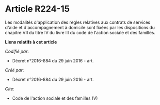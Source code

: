 # Article R224-15

Les modalités d'application des règles relatives aux contrats de services d'aide et d'accompagnement à domicile sont fixées
par les dispositions du chapitre VII du titre IV du livre III du code de l'action sociale et des familles.

**Liens relatifs à cet article**

_Codifié par_:

  - Décret n°2016-884 du 29 juin 2016 - art.

_Créé par_:

  - Décret n°2016-884 du 29 juin 2016 - art.

_Cite_:

  - Code de l'action sociale et des familles (V)

